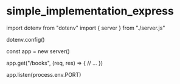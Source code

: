 # simple_implementation_express

import dotenv from "dotenv"
import { server } from "./server.js"

dotenv.config()

const app = new server()

app.get("/books", (req, res) => {
    // ...
})

app.listen(process.env.PORT)
